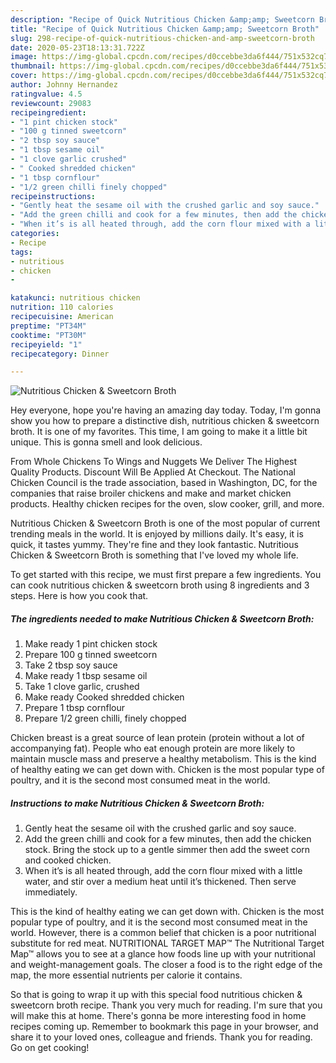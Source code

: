 ```yaml
---
description: "Recipe of Quick Nutritious Chicken &amp;amp; Sweetcorn Broth"
title: "Recipe of Quick Nutritious Chicken &amp;amp; Sweetcorn Broth"
slug: 298-recipe-of-quick-nutritious-chicken-and-amp-sweetcorn-broth
date: 2020-05-23T18:13:31.722Z
image: https://img-global.cpcdn.com/recipes/d0ccebbe3da6f444/751x532cq70/nutritious-chicken-sweetcorn-broth-recipe-main-photo.jpg
thumbnail: https://img-global.cpcdn.com/recipes/d0ccebbe3da6f444/751x532cq70/nutritious-chicken-sweetcorn-broth-recipe-main-photo.jpg
cover: https://img-global.cpcdn.com/recipes/d0ccebbe3da6f444/751x532cq70/nutritious-chicken-sweetcorn-broth-recipe-main-photo.jpg
author: Johnny Hernandez
ratingvalue: 4.5
reviewcount: 29083
recipeingredient:
- "1 pint chicken stock"
- "100 g tinned sweetcorn"
- "2 tbsp soy sauce"
- "1 tbsp sesame oil"
- "1 clove garlic crushed"
- " Cooked shredded chicken"
- "1 tbsp cornflour"
- "1/2 green chilli finely chopped"
recipeinstructions:
- "Gently heat the sesame oil with the crushed garlic and soy sauce."
- "Add the green chilli and cook for a few minutes, then add the chicken stock. Bring the stock up to a gentle simmer then add the sweet corn and cooked chicken."
- "When it’s is all heated through, add the corn flour mixed with a little water, and stir over a medium heat until it’s thickened. Then serve immediately."
categories:
- Recipe
tags:
- nutritious
- chicken
- 

katakunci: nutritious chicken  
nutrition: 110 calories
recipecuisine: American
preptime: "PT34M"
cooktime: "PT30M"
recipeyield: "1"
recipecategory: Dinner

---
```



![Nutritious Chicken &amp; Sweetcorn Broth](https://img-global.cpcdn.com/recipes/d0ccebbe3da6f444/751x532cq70/nutritious-chicken-sweetcorn-broth-recipe-main-photo.jpg)

Hey everyone, hope you're having an amazing day today. Today, I'm gonna show you how to prepare a distinctive dish, nutritious chicken &amp; sweetcorn broth. It is one of my favorites. This time, I am going to make it a little bit unique. This is gonna smell and look delicious.

From Whole Chickens To Wings and Nuggets We Deliver The Highest Quality Products. Discount Will Be Applied At Checkout. The National Chicken Council is the trade association, based in Washington, DC, for the companies that raise broiler chickens and make and market chicken products. Healthy chicken recipes for the oven, slow cooker, grill, and more.

Nutritious Chicken &amp; Sweetcorn Broth is one of the most popular of current trending meals in the world. It is enjoyed by millions daily. It's easy, it is quick, it tastes yummy. They're fine and they look fantastic. Nutritious Chicken &amp; Sweetcorn Broth is something that I've loved my whole life.


To get started with this recipe, we must first prepare a few ingredients. You can cook nutritious chicken &amp; sweetcorn broth using 8 ingredients and 3 steps. Here is how you cook that.

<!--inarticleads1-->

##### The ingredients needed to make Nutritious Chicken &amp; Sweetcorn Broth:

1. Make ready 1 pint chicken stock
1. Prepare 100 g tinned sweetcorn
1. Take 2 tbsp soy sauce
1. Make ready 1 tbsp sesame oil
1. Take 1 clove garlic, crushed
1. Make ready  Cooked shredded chicken
1. Prepare 1 tbsp cornflour
1. Prepare 1/2 green chilli, finely chopped


Chicken breast is a great source of lean protein (protein without a lot of accompanying fat). People who eat enough protein are more likely to maintain muscle mass and preserve a healthy metabolism. This is the kind of healthy eating we can get down with. Chicken is the most popular type of poultry, and it is the second most consumed meat in the world. 

<!--inarticleads2-->

##### Instructions to make Nutritious Chicken &amp; Sweetcorn Broth:

1. Gently heat the sesame oil with the crushed garlic and soy sauce.
1. Add the green chilli and cook for a few minutes, then add the chicken stock. Bring the stock up to a gentle simmer then add the sweet corn and cooked chicken.
1. When it’s is all heated through, add the corn flour mixed with a little water, and stir over a medium heat until it’s thickened. Then serve immediately.


This is the kind of healthy eating we can get down with. Chicken is the most popular type of poultry, and it is the second most consumed meat in the world. However, there is a common belief that chicken is a poor nutritional substitute for red meat. NUTRITIONAL TARGET MAP™ The Nutritional Target Map™ allows you to see at a glance how foods line up with your nutritional and weight-management goals. The closer a food is to the right edge of the map, the more essential nutrients per calorie it contains. 

So that is going to wrap it up with this special food nutritious chicken &amp; sweetcorn broth recipe. Thank you very much for reading. I'm sure that you will make this at home. There's gonna be more interesting food in home recipes coming up. Remember to bookmark this page in your browser, and share it to your loved ones, colleague and friends. Thank you for reading. Go on get cooking!
